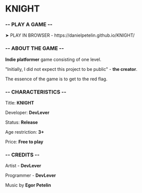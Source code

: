 <h1>KNIGHT</h1>
<h3>-- PLAY A GAME --</h3>
<p>➤ PLAY IN BROWSER - https://danielpetelin.github.io/KNIGHT/</p>
<h3>-- ABOUT THE GAME --</h3>
<p><b>Indie platformer</b> game consisting of one level.</p>
<p>"Initially, I did not expect this project to be public" - <b>the creator</b>.</p>
<p>The essence of the game is to get to the red flag.</p>
<h3>-- CHARACTERISTICS --</h3>
<p>Title: <b>KNIGHT</b></p>
<p>Developer: <b>DevLever</b></p>
<p>Status: <b>Release</b></p>
<p>Age restriction: <b>3+</b></p>
<p>Price: <b>Free to play</b></p>
<h3>-- CREDITS --</h3>
<p>Artist - <b>DevLever</b></p>
<p>Programmer - <b>DevLever</b></p>
<p>Music by <b>Egor Petelin</b></p>
